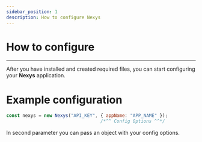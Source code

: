 ```yaml
---
sidebar_position: 1
description: How to configure Nexys
---
```


# How to configure

---

After you have installed and created required files, you can start configuring your **Nexys** application.

# Example configuration

```javascript
const nexys = new Nexys("API_KEY", { appName: "APP_NAME" });
                                   /*^^ Config Options ^^*/
```

In second parameter you can pass an object with your config options.